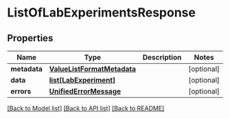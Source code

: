 # ListOfLabExperimentsResponse

## Properties
Name | Type | Description | Notes
------------ | ------------- | ------------- | -------------
**metadata** | [**ValueListFormatMetadata**](ValueListFormatMetadata.md) |  | [optional] 
**data** | [**list[LabExperiment]**](LabExperiment.md) |  | [optional] 
**errors** | [**UnifiedErrorMessage**](UnifiedErrorMessage.md) |  | [optional] 

[[Back to Model list]](../README.md#documentation-for-models) [[Back to API list]](../README.md#documentation-for-api-endpoints) [[Back to README]](../README.md)


